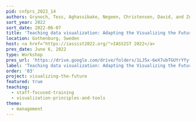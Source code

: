 ```yaml
---
pid: cnfprs_2022_14
authors: Grynoch, Tess, Aghassibake, Negeen, Christensen, David, and Zoss, Angela.
sort_year: 2022
sort_date: 2022-06-07
title: 'Teaching data visualization: Adapting the Visualizing the Future data visualization modules for your institutional context'
location: Gothenburg, Sweden
host: <a href="https://iassist2022.org/">IASSIST 2022</a>
pres_date: June 6, 2022
type: Workshop
pres_url: 'https://drive.google.com/drive/folders/1LJ5x-6eX7ubTGUYrYfyfQMEDWhJw00BT?usp=sharing'
label: 'Teaching data visualization: Adapting the Visualizing the Future data visualization modules for your institutional context'
order: '03'
project: visualizing-the-future
featured: true
teaching:
  - staff-focused-training
  - visualization-principles-and-tools
theme: 
  - management
---
```

